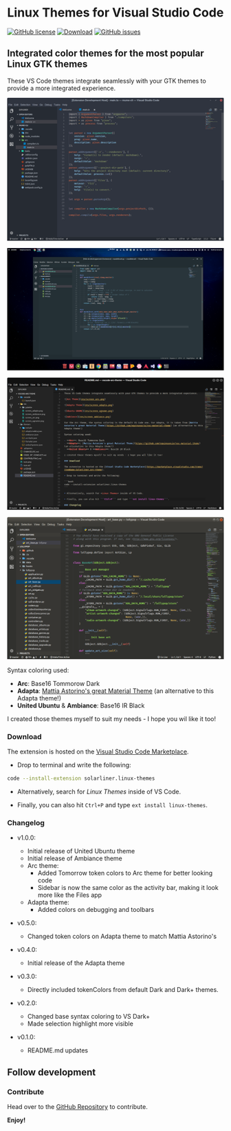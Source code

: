 # Linux Themes for Visual Studio Code

[![GitHub license](https://img.shields.io/badge/license-AGPL-blue.svg)](https://raw.githubusercontent.com/SolarLiner/vscode-arc-theme/master/LICENSE) [![Download](https://img.shields.io/badge/VS%20Code-v1.0.0-green.svg)](https://marketplace.visualstudio.com/items?itemName=SolarLiner.arc-theme) [![GitHub issues](https://img.shields.io/github/issues/SolarLiner/vscode-arc-theme.svg)](https://github.com/SolarLiner/vscode-arc-theme/issues)
## Integrated color themes for the most popular Linux GTK themes

These VS Code themes integrate seamlessly with your GTK themes to provide a more integrated experience.

![Arc Theme](res/screen_arc.png)

![Adapta Theme](res/screen_adapta.png)

![United Ubuntu](res/screen_ugnome.png)

![Ambiance](res/screen_ambiance.png)

Syntax coloring used:

- **Arc**: Base16 Tommorow Dark
- **Adapta**: [Mattia Astorino's great Material Theme](https://github.com/equinusocio/vsc-material-theme) (an alternative to this Adapta theme!)
- **United Ubuntu** & **Ambiance**: Base16 IR Black

I created those themes myself to suit my needs - I hope you wil like it too!

### Download

The extension is hosted on the [Visual Studio Code Marketplace](https://marketplace.visualstudio.com/items?itemName=SolarLiner.arc-theme).

* Drop to terminal and write the following:

```bash
code --install-extension solarliner.linux-themes
```

* Alternatively, search for *Linux Themes* inside of VS Code.

* Finally, you can also hit ```Ctrl+P``` and type ```ext install linux-themes```.

### Changelog

* v1.0.0:
  * Initial release of United Ubuntu theme
  * Initial release of Ambiance theme
  * Arc theme:
    * Added Tomorrow token colors to Arc theme for better looking code
    * Sidebar is now the same color as the activity bar, making it look more like the Files app
  * Adapta theme:
    * Added colors on debugging and toolbars

* v0.5.0:
  * Changed token colors on Adapta theme to match Mattia Astorino's

* v0.4.0:
  * Initial release of the Adapta theme

* v0.3.0:
  * Directly included tokenColors from default Dark and Dark+ themes.

* v0.2.0:
  * Changed base syntax coloring to VS Dark+
  * Made selection highlight more visible

* v0.1.0:
  * README.md updates

## Follow development

### Contribute

Head over to the [GitHub Repository](https://github.com/SolarLiner/vscode-arc-theme) to contribute.

**Enjoy!**
